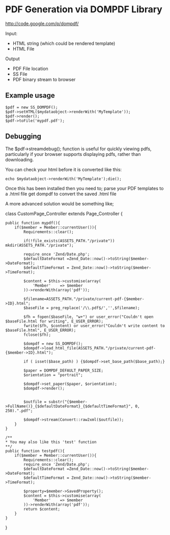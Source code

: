# PDF Generation via DOMPDF Library

http://code.google.com/p/dompdf/

Input:

 * HTML string (which could be rendered template)
 * HTML File
 
Output

 * PDF File location
 * SS File
 * PDF binary stream to browser

## Example usage

	$pdf = new SS_DOMPDF();
	$pdf->setHTML($mydataobject->renderWith('MyTemplate'));
	$pdf->render();
	$pdf->toFile('mypdf.pdf');
	
## Debugging

The $pdf->streamdebug(); function is useful for quickly viewing pdfs, particularly
if your browser supports displaying pdfs, rather than downloading.

You can check your html before it is converted like this:

	echo $mydataobject->renderWith('MyTemplate');die();

Once this has been installed then you need to;
	parse your PDF templates to a .html file
	get dompdf to convert the saved .html file
	
	
A more advanced solution would be something like;

class CustomPage_Controller extends Page_Controller {

	public function mypdf(){
		if($member = Member::currentUser()){
			Requirements::clear();
			
			if(!file_exists(ASSETS_PATH."/private")) mkdir(ASSETS_PATH."/private");
			
			require_once 'Zend/Date.php';
			$defaultDateFormat =Zend_Date::now()->toString($member->DateFormat);
			$defaultTimeFormat = Zend_Date::now()->toString($member->TimeFormat);			
			
			$content = $this->customise(array(
				'Member'	=> $member
			))->renderWith(array('pdf'));

			$filename=ASSETS_PATH."/private/current-pdf-{$member->ID}.html";
			$baseFile = preg_replace('/\\.pdf$/','',$filename);

			$fh = fopen($baseFile, "w+") or user_error("Couldn't open $baseFile.html for writing", E_USER_ERROR);
			fwrite($fh, $content) or user_error("Couldn't write content to $baseFile.html", E_USER_ERROR);
			fclose($fh);

			$dompdf = new SS_DOMPDF();
			$dompdf->load_html_file(ASSETS_PATH."/private/current-pdf-{$member->ID}.html");

			if ( isset($base_path) ) {$dompdf->set_base_path($base_path);}

			$paper = DOMPDF_DEFAULT_PAPER_SIZE;
			$orientation = "portrait";

			$dompdf->set_paper($paper, $orientation);
			$dompdf->render();
			
			
			$outfile = substr("{$member->FullName()}_{$defaultDateFormat}_{$defaultTimeFormat}", 0, 250).".pdf";
	
			$dompdf->stream(Convert::raw2xml($outfile));
		}	
	}
	
	/**
	* You may also like this 'test' function
	**/
	public function testpdf(){
		if($member = Member::currentUser()){
			Requirements::clear();
			require_once 'Zend/Date.php';
			$defaultDateFormat =Zend_Date::now()->toString($member->DateFormat);
			$defaultTimeFormat = Zend_Date::now()->toString($member->TimeFormat);			
			
			$property=$member->SavedProperty();
			$content = $this->customise(array(
				'Member'	=> $member
			))->renderWith(array('pdf'));
			return $content;
		}
	}
	
}

